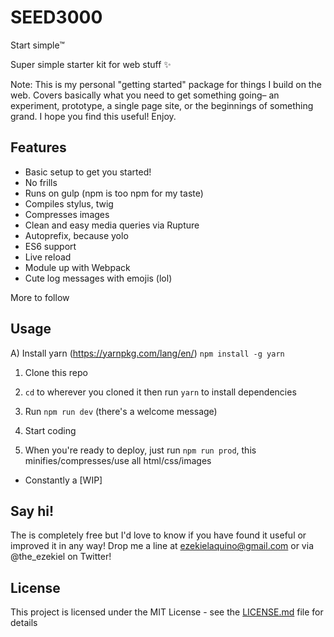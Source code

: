 # SEED3000

Start simple™

Super simple starter kit for web stuff ✨


Note: This is my personal "getting started" package for things I build on the web. Covers basically what you need to get something going– an experiment, prototype, a single page site, or the beginnings of something grand. I hope you find this useful! Enjoy.

## Features
- Basic setup to get you started!
- No frills
- Runs on gulp (npm is too npm for my taste)
- Compiles stylus, twig
- Compresses images
- Clean and easy media queries via Rupture
- Autoprefix, because yolo
- ES6 support
- Live reload
- Module up with Webpack
- Cute log messages with emojis (lol)

More to follow


## Usage

A) Install yarn (https://yarnpkg.com/lang/en/) `npm install -g yarn`

1. Clone this repo

2. `cd` to wherever you cloned it then run `yarn` to install dependencies

3. Run `npm run dev` (there's a welcome message)

4. Start coding

5. When you're ready to deploy, just run `npm run prod`, this minifies/compresses/use all html/css/images

* Constantly a [WIP]


## Say hi!
The is completely free but I'd love to know if you have found it useful or improved it in any way! Drop me a line at ezekielaquino@gmail.com or via @the_ezekiel on Twitter!

## License

This project is licensed under the MIT License - see the [LICENSE.md](LICENSE.md) file for details
